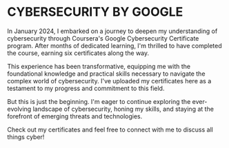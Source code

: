# CYBERSECURITY BY GOOGLE

In January 2024, I embarked on a journey to deepen my understanding of cybersecurity through Coursera's Google Cybersecurity Certificate program. After months of dedicated learning, I'm thrilled to have completed the course, earning six certificates along the way.

This experience has been transformative, equipping me with the foundational knowledge and practical skills necessary to navigate the complex world of cybersecurity. I've uploaded my certificates here as a testament to my progress and commitment to this field.

But this is just the beginning. I'm eager to continue exploring the ever-evolving landscape of cybersecurity, honing my skills, and staying at the forefront of emerging threats and technologies.

Check out my certificates and feel free to connect with me to discuss all things cyber!

